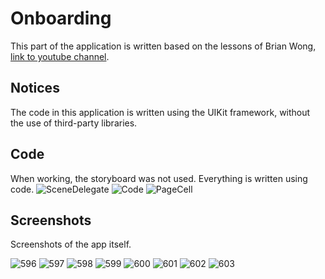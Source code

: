 Onboarding
============

This part of the application is written based on the lessons of Brian Wong, [link to youtube channel](https://www.youtube.com/channel/UCuP2vJ6kRutQBfRmdcI92mA).

## Notices
The code in this application is written using the UIKit framework, without the use of third-party libraries.

## Code
When working, the storyboard was not used. Everything is written using code.
![SceneDelegate](https://github.com/konoin/Onboarding/blob/main/Image/SceneDelegate.jpg)
![Code](https://github.com/konoin/Onboarding/blob/main/Image/Code.jpg)
![PageCell](https://github.com/konoin/Onboarding/blob/main/Image/PageCell.jpg)

## Screenshots
Screenshots of the app itself.



![596](https://github.com/konoin/Onboarding/blob/main/Image/Screen/IMG_0596.PNG)
![597](https://github.com/konoin/Onboarding/blob/main/Image/Screen/IMG_0597.PNG)
![598](https://github.com/konoin/Onboarding/blob/main/Image/Screen/IMG_0598.PNG)
![599](https://github.com/konoin/Onboarding/blob/main/Image/Screen/IMG_0599.PNG)
![600](https://github.com/konoin/Onboarding/blob/main/Image/Screen/IMG_0600.PNG)
![601](https://github.com/konoin/Onboarding/blob/main/Image/Screen/IMG_0601.PNG)
![602](https://github.com/konoin/Onboarding/blob/main/Image/Screen/IMG_0602.PNG)
![603](https://github.com/konoin/Onboarding/blob/main/Image/Screen/IMG_0603.PNG)
